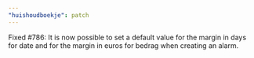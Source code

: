 ```yaml
---
"huishoudboekje": patch
---
```


Fixed #786: It is now possible to set a default value for the margin in days for date and for the margin in euros for bedrag when creating an alarm.
